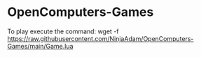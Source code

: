 # OpenComputers-Games

To play execute the command: wget -f https://raw.githubusercontent.com/NinjaAdam/OpenComputers-Games/main/Game.lua
